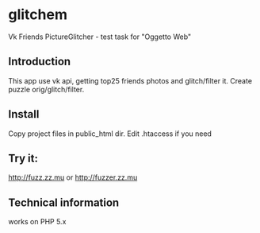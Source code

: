 glitchem
========
Vk Friends PictureGlitcher - test task for "Oggetto Web"

## Introduction
This app use vk api, getting top25 friends photos and glitch/filter it. Create puzzle orig/glitch/filter.

## Install 
Copy project files in public_html dir. Edit .htaccess if you need

## Try it:
http://fuzz.zz.mu or http://fuzzer.zz.mu

## Technical information
works on PHP 5.x
